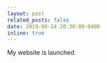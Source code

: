 ```yaml
---
layout: post
related_posts: false
date: 2019-08-24 20:30:00-0400
inline: true
---
```


My website is launched.

